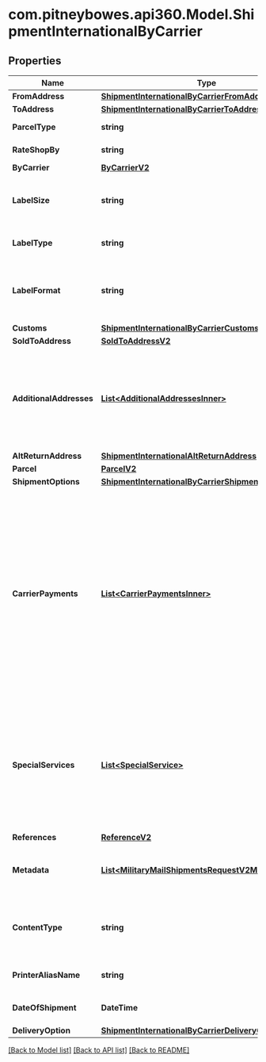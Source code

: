 # com.pitneybowes.api360.Model.ShipmentInternationalByCarrier

## Properties

Name | Type | Description | Notes
------------ | ------------- | ------------- | -------------
**FromAddress** | [**ShipmentInternationalByCarrierFromAddress**](ShipmentInternationalByCarrierFromAddress.md) |  | 
**ToAddress** | [**ShipmentInternationalByCarrierToAddress**](ShipmentInternationalByCarrierToAddress.md) |  | 
**ParcelType** | **string** | Type of parcel, such as Package, Envelope, Box, etc. | 
**RateShopBy** | **string** | Determines the rate shopping method. | 
**ByCarrier** | [**ByCarrierV2**](.md) |  | 
**LabelSize** | **string** | Defines the label size of the Shipment, that is, the Shipping Label is available in different Doc Size. &lt;br /&gt; &#x60;Max length &#x3D; 10&#x60; | 
**LabelType** | **string** | Defines the type of the Shipment. &lt;br /&gt; &#x60;Max length &#x3D; 14&#x60; | 
**LabelFormat** | **string** | Defines the file/format in which the label is printed.&lt;br /&gt; For ZPL2, DOC_4X6 will be supported, while for PDF, both the sizes are supported. &#x60;Max length &#x3D; 14&#x60; | 
**Customs** | [**ShipmentInternationalByCarrierCustoms**](ShipmentInternationalByCarrierCustoms.md) |  | 
**SoldToAddress** | [**SoldToAddressV2**](SoldToAddressV2.md) |  | [optional] 
**AdditionalAddresses** | [**List&lt;AdditionalAddressesInner&gt;**](AdditionalAddressesInner.md) | A list of additional addresses associated with the shipment.  - Each object includes an address and its designated type, such as BROKER or other parties involved in customs or shipping processes.  - Additional address could be domestic or International both.   | [optional] 
**AltReturnAddress** | [**ShipmentInternationalAltReturnAddress**](ShipmentInternationalAltReturnAddress.md) |  | [optional] 
**Parcel** | [**ParcelV2**](.md) |  | [optional] 
**ShipmentOptions** | [**ShipmentInternationalByCarrierShipmentOptions**](ShipmentInternationalByCarrierShipmentOptions.md) |  | [optional] 
**CarrierPayments** | [**List&lt;CarrierPaymentsInner&gt;**](CarrierPaymentsInner.md) | Defines how carrier charges are billed to a third party. Use this field to specify  account and charge type details for transportation and/or duties and taxes. This  field is optional and currently supported for FedEx, UPS, and DHL Express.  - If no &#x60;party&#x60; (who will pay for TRANSPORTATION_CHARGES or duties and taxes) is explicitly specified during shipment creation, the charges will automatically default to the sender (shipper). To direct charges to a different party, the appropriate bill-to details must be provided in the request.  | [optional] 
**SpecialServices** | [**List&lt;SpecialService&gt;**](SpecialService.md) | It provides a carrier based special or extra service, which also varies as per selected service and parcel type. User can override this value by defining it at shipment level.&lt;br/&gt;  &gt; Provide either the specialserviceId or the specialservice objects such as deliveryConfirmation, handling, insurance and returnOptions, but not both.  | [optional] 
**References** | [**ReferenceV2**](.md) |  | [optional] 
**Metadata** | [**List&lt;MilitaryMailShipmentsRequestV2MetadataInner&gt;**](MilitaryMailShipmentsRequestV2MetadataInner.md) | Additional metadata that needs to be stored for this shipment can be added here.&lt;br /&gt; For now, &#39;Cost Account Name&#39; is supported. | [optional] 
**ContentType** | **string** | Specifies how the label content is encoded.&lt;br/&gt; URL is supported for &#x60;PDF&#x60; and &#x60;GIF&#x60;. &lt;br/&gt; BASE64 is supported for &#x60;ZPL2&#x60;, &#x60;PNG&#x60;, and &#x60;GIF&#x60;.  | [optional] 
**PrinterAliasName** | **string** | Refers to a printer connected (directly or via network) to a computer. &#x60;Max length &#x3D; 60&#x60; | [optional] 
**DateOfShipment** | **DateTime** | The date when shipment is created/shipped. The format of the Date is YYYY-MM-DD. | [optional] 
**DeliveryOption** | [**ShipmentInternationalByCarrierDeliveryOption**](ShipmentInternationalByCarrierDeliveryOption.md) |  | [optional] 

[[Back to Model list]](../../README.md#documentation-for-models) [[Back to API list]](../../README.md#documentation-for-api-endpoints) [[Back to README]](../../README.md)

